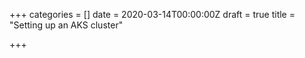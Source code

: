 +++
categories = []
date = 2020-03-14T00:00:00Z
draft = true
title = "Setting up an AKS cluster"

+++
